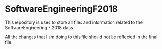 # SoftwareEngineeringF2018
This repository is used to store all files and information related to the SoftwareEngineering F 2018 class.

All the changes that I am doing to this file should not be reflected in the final file.
